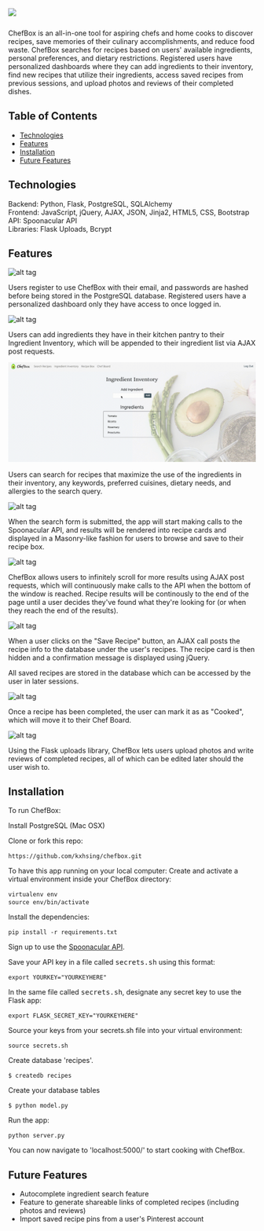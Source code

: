 # <img src="/static/images/readme/homepage.png">

ChefBox is an all-in-one tool for aspiring chefs and home cooks to discover recipes, save memories of their culinary accomplishments, and reduce food waste. ChefBox searches for recipes based on users' available ingredients, personal preferences, and dietary restrictions. Registered users have personalized dashboards where they can add ingredients to their inventory, find new recipes that utilize their ingredients, access saved recipes from previous sessions, and upload photos and reviews of their completed dishes.

## Table of Contents
* [Technologies](#technologies)
* [Features](#features)
* [Installation](#install)
* [Future Features](#future)

## <a name="technologies"></a>Technologies

Backend: Python, Flask, PostgreSQL, SQLAlchemy<br/>
Frontend: JavaScript, jQuery, AJAX, JSON, Jinja2, HTML5, CSS, Bootstrap<br/>
API: Spoonacular API<br/>
Libraries: Flask Uploads, Bcrypt

## <a name="features"></a>Features

![alt tag](/static/images/readme/homepage.png)

Users register to use ChefBox with their email, and passwords are hashed before being stored in the PostgreSQL database.
Registered users have a personalized dashboard only they have access to once logged in.

![alt tag](/static/images/readme/dashboard.png)

Users can add ingredients they have in their kitchen pantry to their Ingredient Inventory, which will be appended to their ingredient list via AJAX post requests.

![alt tag](/static/images/readme/ingred.gif)

Users can search for recipes that maximize the use of the ingredients in their inventory, any keywords, preferred cuisines, dietary needs, and allergies to the search query.

![alt tag](/static/images/readme/search.gif)

When the search form is submitted, the app will start making calls to the Spoonacular API, and results will be rendered into recipe cards and displayed in a Masonry-like fashion for users to browse and save to their recipe box.

![alt tag]("/static/images/readme/results.png")

ChefBox allows users to infinitely scroll for more results using AJAX post requests, which will continuously make calls to the API when the bottom of the window is reached. Recipe results will be continously to the end of the page until a user decides they've found what they're looking for (or when they reach the end of the results). 

![alt tag]("/static/images/readme/results-scroll.gif")

When a user clicks on the "Save Recipe" button, an AJAX call posts the recipe info to the database under the user's recipes. The recipe card is then hidden and a confirmation message is displayed using jQuery.

All saved recipes are stored in the database which can be accessed by the user in later sessions.

![alt tag]("/static/images/readme/recipes.gif")

Once a recipe has been completed, the user can mark it as as "Cooked", which will move it to their Chef Board. 

![alt tag]("/static/images/readme/cooked.gif")

Using the Flask uploads library, ChefBox lets users upload photos and write reviews of completed recipes, all of which can be edited later should the user wish to.



## <a name="install"></a>Installation

To run ChefBox:

Install PostgreSQL (Mac OSX)

Clone or fork this repo:

```
https://github.com/kxhsing/chefbox.git
```

To have this app running on your local computer:
Create and activate a virtual environment inside your ChefBox directory:

```
virtualenv env
source env/bin/activate
```

Install the dependencies:

```
pip install -r requirements.txt
```

Sign up to use the [Spoonacular API](https://spoonacular.com/food-api).

Save your API key in a file called <kbd>secrets.sh</kbd> using this format:

```
export YOURKEY="YOURKEYHERE"
```

In the same file called <kbd>secrets.sh</kbd>, designate any secret key to use the Flask app:

```
export FLASK_SECRET_KEY="YOURKEYHERE"
```

Source your keys from your secrets.sh file into your virtual environment:

```
source secrets.sh
```

Create database 'recipes'.
```
$ createdb recipes
```
Create your database tables
```
$ python model.py
```

Run the app:

```
python server.py
```

You can now navigate to 'localhost:5000/' to start cooking with ChefBox.


## <a name="future"></a>Future Features
* Autocomplete ingredient search feature
* Feature to generate shareable links of completed recipes (including photos and reviews)
* Import saved recipe pins from a user's Pinterest account
